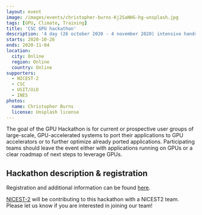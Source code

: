 ```yaml
---
layout: event
image: /images/events/christopher-burns-Kj2SaNHG-hg-unsplash.jpg
tags: [GPU, Climate, Training]
title: 'CSC GPU hackathon'
description: '4 day (26 october 2020 - 4 november 2020) intensive hands-on events'
starts: 2020-10-26
ends: 2020-11-04
location:
  city: Online
  region: Online
  country: Online
supporters:
  - NICEST-2
  - CSC
  - USIT/UiO
  - INES
photos:
  name: Christopher Burns
  license: Unsplash license
---
```



The goal of the GPU Hackathon is for current or prospective user groups of large-scale, GPU-accelerated systems to port their applications to GPU accelerators or to further optimize already ported applications. Participating teams should leave the event either with applications running on GPUs or a clear roadmap of next steps to leverage GPUs.

## Hackathon description & registration

Registration and additional information can be found [here](https://www.gpuhackathons.org/index.php/event/csc-gpu-hackathon).

[NICEST-2](https://neic.no/nicest2/) will be contributing to this hackathon with a NICEST2 team. Please let us know if you are interested in joining our team!


